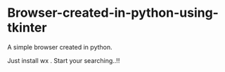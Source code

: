 # Browser-created-in-python-using-tkinter
A simple browser created in python.


Just install wx . Start your searching..!!
